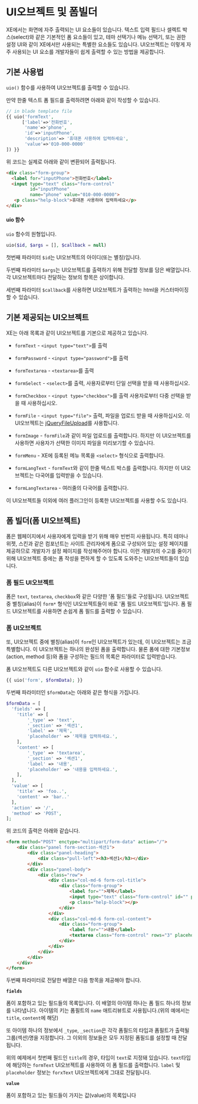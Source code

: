 # UI오브젝트 및 폼빌더

XE에서는 화면에 자주 출력되는 UI 요소들이 있습니다. 텍스트 입력 필드나 셀렉트 박스(select)와 같은 기본적인 폼 요소들이 있고, 테마 선택기나 메뉴 선택기, 또는 권한 설정 UI와 같이 XE에서만 사용되는 특별한 요소들도 있습니다. UI오브젝트는 이렇게 자주 사용되는 UI 요소를 개발자들이 쉽게 출력할 수 있는 방법을 제공합니다. 


## 기본 사용법

`uio()` 함수를 사용하여 UI오브젝트를 출력할 수 있습니다.

만약 한줄 텍스트 폼 필드를 출력하려면 아래와 같이 작성할 수 있습니다.

```php
// in blade template file
{{ uio('formText', 
      ['label'=>'전화번호', 
       'name'=>'phone', 
       'id'=>'inputPhone', 
       'description'=> '휴대폰 사용하여 입력하세요', 
       'value'=>'010-000-0000'
]) }}
```
위 코드는 실제로 아래와 같이 변환되어 출력됩니다.

```html
<div class="form-group">
  <label for="inputPhone">전화번호</label>
  <input type="text" class="form-control" 
         id="inputPhone"
         name="phone" value="010-000-0000">
   <p class="help-block">휴대폰 사용하여 입력하세요</p>
</div>
```


#### uio 함수

`uio` 함수의 원형입니다.

```php
uio($id, $args = [], $callback = null)
```

첫번째 파라미터 `$id`는 UI오브젝트의 아이디(또는 별칭)입니다.

두번째 파라미터 `$args`는 UI오브젝트를 출력하기 위해 전달할 정보를 담은 배열입니다. 각 UI오브젝트마다 전달하는 정보의 항목은 상이합니다.

세번째 파라미터 `$callback`를 사용하면 UI오브젝트가 출력하는 html을 커스터마이징할 수 있습니다.


## 기본 제공되는 UI오브젝트

XE는 아래 목록과 같이 UI오브젝트를 기본으로 제공하고 있습니다. 

- `formText` - `<input type="text">`를 출력

- `formPassword` - `<input type="password">`를 출력

- `formTextarea` - `<textarea>`를 출력

- `formSelect` - `<select>`를 출력, 사용자로부터 단일 선택을 받을 때 사용하십시오.

- `formCheckbox` - `<input type="checkbox">`를 출력 사용자로부터 다중 선택을 받을 때 사용하십시오.

- `formFile` - `<input type="file">` 출력, 파일을 업로드 받을 때 사용하십시오. 이 UI오브젝트는 [jQueryFileUpload](https://blueimp.github.io/jQuery-File-Upload/)를 사용합니다.

- `formImage` - `formFile`과 같이 파일 업로드를 출력합니다. 하지만 이 UI오브젝트를 사용하면 사용자가 선택한 이미지 파일을 미리보기할 수 있습니다.

- `formMenu` - XE에 등록된 메뉴 목록을 `<select>` 형식으로 출력합니다.

- `formLangText` - `formText`와 같이 한줄 텍스트 박스를 출력합니다. 하지만 이 UI오브젝트는 다국어를 입력받을 수 있습니다.

- `formLangTextarea` - 여러줄의 다국어를 출력합니다.

이 UI오브젝트들 이외에 여러 플러그인이 등록한 UI오브젝트를 사용할 수도 있습니다.


## 폼 빌더(폼 UI오브젝트)

폼은 웹페이지에서 사용자에게 입력을 받기 위해 매우 빈번히 사용됩니다. 특히 테마나 위젯, 스킨과 같은 컴포넌트는 사이트 관리자에게 폼으로 구성되어 있는 설정 페이지를 제공하므로 개발자가 설정 페이지를 작성해주어야 합니다. 이런 개발자의 수고를 줄이기 위해 UI오브젝트 중에는 폼 작성을 편하게 할 수 있도록 도와주는 UI오브젝트들이 있습니다.

### 폼 필드 UI오브젝트

폼은 `text`, `textarea`, `checkbox`와 같은 다양한 '폼 필드'들로 구성됩니다. UI오브젝트 중 별칭(alias)이 `form*` 형식인 UI오브젝트들이 바로 '폼 필드 UI오브젝트'입니다. 폼 필드 UI오브젝트를 사용하면 손쉽게 폼 필드를 출력할 수 있습니다.

### 폼 UI오브젝트
또, UI오브젝트 중에 별칭(alias)이 `form`인 UI오브젝트가 있는데, 이 UI오브젝트는 조금 특별합니다. 이 UI오브젝트는 하나의 완성된 폼을 출력합니다. 물론 폼에 대한 기본정보(action, method 등)와 폼을 구성하는 필드의 목록은 파라미터로 입력받습니다.

폼 UI오브젝트도 다른 UI오브젝트와 같이 `uio` 함수로 사용할 수 있습니다.

```php
{{ uio('form', $formData); }}
```

두번째 파라미터인 `$formData`는 아래와 같은 형식을 가집니다.

```php
$formData = [
  'fields' => [
    'title' => [
        '_type' => 'text',
        '_section' => '섹션1',
        'label' => '제목',
        'placeholder' => '제목을 입력하세요.',
    ],
    'content' => [
        '_type' => 'textarea',
        '_section' => '섹션1',
        'label' => '내용',
        'placeholder' => '내용을 입력하세요.',
    ],
  ],
  'value' => [
    'title' => 'foo..',
    'content' => 'bar..'
  ],
  'action' => '/',
  'method' => 'POST',
];
```

위 코드의 출력은 아래와 같습니다.

```html
<form method="POST" enctype="multipart/form-data" action="/">
    <div class="panel form-section-섹션1">
        <div class="panel-heading">
            <div class="pull-left"><h3>섹션1</h3></div>
        </div>
        <div class="panel-body">
            <div class="row">
                <div class="col-md-6 form-col-title">
                    <div class="form-group">
                        <label for="">제목</label>
                        <input type="text" class="form-control" id="" placeholder="제목을 입력하세요." name="title" value="foo..">
                        <p class="help-block"></p>
                    </div>
                </div>
                <div class="col-md-6 form-col-content">
                    <div class="form-group">
                        <label for="">내용</label>
                        <textarea class="form-control" rows="3" placeholder="내용을 입력하세요." name="content">bar..</textarea>
                    </div>
                </div>
            </div>
        </div>
    </div>
</form>
```

두번째 파라미터로 전달한 배열은 다음 항목을 제공해야 합니다.

**`fields`**

폼이 포함하고 있는 필드들의 목록입니다. 이 배열의 아이템 하나는 폼 필드 하나의 정보를 나타냅니다. 아이템의 키는 폼필트의 `name` 애트리뷰트로 사용됩니다.(위의 예에서는 `title`, `content`에 해당) 

또 아이템 하나의 정보에서 `_type`, `_section`은 각각 폼필드의 타입과 폼필트가 출력될 그룹(섹션)명을 지정합니다. 그 이외의 정보들은 모두 지정된 폼필드를 설정할 때 전달됩니다.

위의 예제에서 첫번째 필드인 `title`의 경우, 타입이 `text`로 지정돼 있습니다. `text`타입에 해당하는 `formText` UI오브젝트를 사용하여 이 폼 필드를 출력합니다. `label` 및 `placeholder` 정보는 `forxText` UI오브젝트에게 그대로 전달됩니다.

**`value`**

폼이 포함하고 있는 필드들이 가지는 값(value)의 목록입니다


